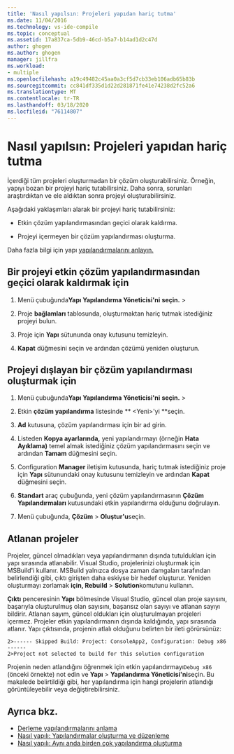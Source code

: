 ```yaml
---
title: 'Nasıl yapılsın: Projeleri yapıdan hariç tutma'
ms.date: 11/04/2016
ms.technology: vs-ide-compile
ms.topic: conceptual
ms.assetid: 17a837ca-5db9-46cd-b5a7-b14ad1d2c47d
author: ghogen
ms.author: ghogen
manager: jillfra
ms.workload:
- multiple
ms.openlocfilehash: a19c49482c45aa0a3cf5d7cb33eb106adb65b83b
ms.sourcegitcommit: cc841df335d1d22d281871fe41e74238d2fc52a6
ms.translationtype: MT
ms.contentlocale: tr-TR
ms.lasthandoff: 03/18/2020
ms.locfileid: "76114807"
---
```

# <a name="how-to-exclude-projects-from-a-build"></a>Nasıl yapılsın: Projeleri yapıdan hariç tutma

İçerdiği tüm projeleri oluşturmadan bir çözüm oluşturabilirsiniz. Örneğin, yapıyı bozan bir projeyi hariç tutabilirsiniz. Daha sonra, sorunları araştırdıktan ve ele aldıktan sonra projeyi oluşturabilirsiniz.

Aşağıdaki yaklaşımları alarak bir projeyi hariç tutabilirsiniz:

- Etkin çözüm yapılandırmasından geçici olarak kaldırma.

- Projeyi içermeyen bir çözüm yapılandırması oluşturma.

Daha fazla bilgi için yapı [yapılandırmalarını anlayın.](../ide/understanding-build-configurations.md)

## <a name="to-temporarily-remove-a-project-from-the-active-solution-configuration"></a>Bir projeyi etkin çözüm yapılandırmasından geçici olarak kaldırmak için

1. Menü çubuğunda**Yapı Yapılandırma Yöneticisi'ni** **seçin.** > 

2. Proje **bağlamları** tablosunda, oluşturmaktan hariç tutmak istediğiniz projeyi bulun.

3. Proje için **Yapı** sütununda onay kutusunu temizleyin.

4. **Kapat** düğmesini seçin ve ardından çözümü yeniden oluşturun.

## <a name="to-create-a-solution-configuration-that-excludes-a-project"></a>Projeyi dışlayan bir çözüm yapılandırması oluşturmak için

1. Menü çubuğunda**Yapı Yapılandırma Yöneticisi'ni** **seçin.** > 

2. Etkin **çözüm yapılandırma** listesinde ** \<Yeni>'yi **seçin.

3. **Ad** kutusuna, çözüm yapılandırması için bir ad girin.

4. Listeden **Kopya ayarlarında,** yeni yapılandırmayı (örneğin **Hata Ayıklama)** temel almak istediğiniz çözüm yapılandırmasını seçin ve ardından **Tamam** düğmesini seçin.

5. Configuration **Manager** iletişim kutusunda, hariç tutmak istediğiniz proje için **Yapı** sütunundaki onay kutusunu temizleyin ve ardından **Kapat** düğmesini seçin.

6. **Standart** araç çubuğunda, yeni çözüm yapılandırmasının **Çözüm Yapılandırmaları** kutusundaki etkin yapılandırma olduğunu doğrulayın.

7. Menü çubuğunda, **Çözüm** > **Oluştur'u**seçin.

## <a name="skipped-projects"></a>Atlanan projeler

Projeler, güncel olmadıkları veya yapılandırmanın dışında tutuldukları için yapı sırasında atlanabilir. Visual Studio, projelerinizi oluşturmak için MSBuild'i kullanır. MSBuild yalnızca dosya zaman damgaları tarafından belirlendiği gibi, çıktı girişten daha eskiyse bir hedef oluşturur. Yeniden oluşturmayı zorlamak **için, Rebuild** > **Solution**komutunu kullanın.

**Çıktı** penceresinin **Yapı** bölmesinde Visual Studio, güncel olan proje sayısını, başarıyla oluşturulmuş olan sayısını, başarısız olan sayıyı ve atlanan sayıyı bildirir. Atlanan sayım, güncel oldukları için oluşturulmayan projeleri içermez. Projeler etkin yapılandırmanın dışında kaldığında, yapı sırasında atlanır. Yapı çıktısında, projenin atlalı olduğunu belirten bir ileti görürsünüz:

```output
2>------ Skipped Build: Project: ConsoleApp2, Configuration: Debug x86 ------
2>Project not selected to build for this solution configuration
```

Projenin neden atlandığını öğrenmek için etkin yapılandırmayı`Debug x86` (önceki örnekte) not edin ve **Yapı** > **Yapılandırma Yöneticisi'ni**seçin. Bu makalede belirtildiği gibi, her yapılandırma için hangi projelerin atlandığı görüntüleyebilir veya değiştirebilirsiniz.

## <a name="see-also"></a>Ayrıca bkz.

- [Derleme yapılandırmalarını anlama](../ide/understanding-build-configurations.md)
- [Nasıl yapılı: Yapılandırmalar oluşturma ve düzenleme](../ide/how-to-create-and-edit-configurations.md)
- [Nasıl yapılı: Aynı anda birden çok yapılandırma oluşturma](../ide/how-to-build-multiple-configurations-simultaneously.md)
